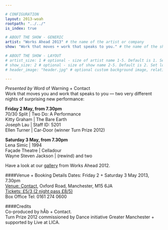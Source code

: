 ```yaml
---

# CONFIGURATION
layout: 2013-woah
rootpath: "../../"
is_index: true

# ABOUT THE SHOW - GENERIC
artist: "Works Ahead 2013" # the name of the artist or company
show: "Work that moves + work that speaks to you." # the name of the show

# ABOUT THE SHOW - LAYOUT
# artist_size: 1 # optional - size of artist name 1-5. Default is 1. Set longer names to lower values
# show_size: 2 # optional - size of show name 2-5. Default is 2. Set longer names to lower values
# header_image: "header.jpg" # optional custom background image, relative to current page

---
```

*Presented by* Word of Warning + Contact          
Work that moves you and work that speaks to you — two very different nights of surprising new performance:    

**Friday 2 May, from 7.30pm**    
70/30 Split | Two Do: A Performance        
Kitty Graham | The Bare Earth        
Joseph Lau | Staff ID: 5201        
Ellen Turner | Car-Door (winner Turn Prize 2012)        
        
**Saturday 3 May, from 7.30pm**          
Lena Simic | 1994        
Façade Theatre | Celladour       
Wayne Steven Jackson | (rewind) and two        

Have a look at our [gallery](/galleries/2012-woah/index.html) from Works Ahead 2012.    

####Venue + Booking Details
Dates: Friday 2 + Saturday 3 May 2013, 7.30pm    
[Venue: Contact](http://contactmcr.com/visit/getting-here/), Oxford Road, Manchester, M15 6JA    
[Tickets: £5/3 (2 night pass £8/5)](http://contactmcr.com/worksahead/)    
Box Office Tel: 0161 274 0600   
       
####Credits         
Co-produced by hÅb + Contact.       
Turn Prize 2012 commissioned by Dance initiative Greater Manchester + supported by Live at LICA.     